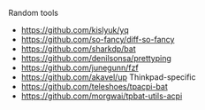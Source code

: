Random tools
* https://github.com/kislyuk/yq
* https://github.com/so-fancy/diff-so-fancy
* https://github.com/sharkdp/bat
* https://github.com/denilsonsa/prettyping
* https://github.com/junegunn/fzf
* https://github.com/akavel/up
Thinkpad-specific
* https://github.com/teleshoes/tpacpi-bat
* https://github.com/morgwai/tpbat-utils-acpi
